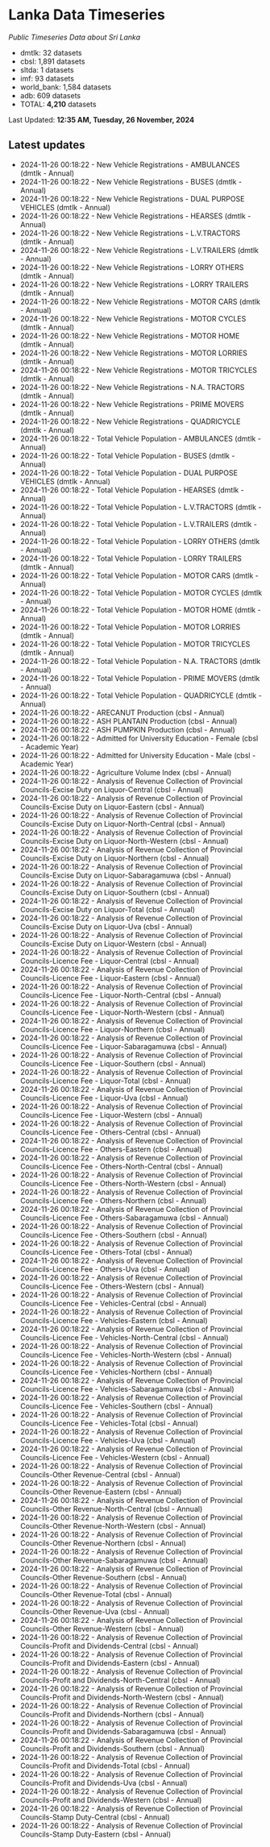 # Lanka Data Timeseries
*Public Timeseries Data about Sri Lanka*

* dmtlk: 32 datasets
* cbsl: 1,891 datasets
* sltda: 1 datasets
* imf: 93 datasets
* world_bank: 1,584 datasets
* adb: 609 datasets
* TOTAL: **4,210** datasets

Last Updated: **12:35 AM, Tuesday, 26 November, 2024**

## Latest updates

* 2024-11-26 00:18:22 - New Vehicle Registrations - AMBULANCES (dmtlk - Annual)
* 2024-11-26 00:18:22 - New Vehicle Registrations - BUSES (dmtlk - Annual)
* 2024-11-26 00:18:22 - New Vehicle Registrations - DUAL PURPOSE VEHICLES (dmtlk - Annual)
* 2024-11-26 00:18:22 - New Vehicle Registrations - HEARSES (dmtlk - Annual)
* 2024-11-26 00:18:22 - New Vehicle Registrations - L.V.TRACTORS (dmtlk - Annual)
* 2024-11-26 00:18:22 - New Vehicle Registrations - L.V.TRAILERS (dmtlk - Annual)
* 2024-11-26 00:18:22 - New Vehicle Registrations - LORRY OTHERS (dmtlk - Annual)
* 2024-11-26 00:18:22 - New Vehicle Registrations - LORRY TRAILERS (dmtlk - Annual)
* 2024-11-26 00:18:22 - New Vehicle Registrations - MOTOR CARS (dmtlk - Annual)
* 2024-11-26 00:18:22 - New Vehicle Registrations - MOTOR CYCLES (dmtlk - Annual)
* 2024-11-26 00:18:22 - New Vehicle Registrations - MOTOR HOME (dmtlk - Annual)
* 2024-11-26 00:18:22 - New Vehicle Registrations - MOTOR LORRIES (dmtlk - Annual)
* 2024-11-26 00:18:22 - New Vehicle Registrations - MOTOR TRICYCLES (dmtlk - Annual)
* 2024-11-26 00:18:22 - New Vehicle Registrations - N.A. TRACTORS (dmtlk - Annual)
* 2024-11-26 00:18:22 - New Vehicle Registrations - PRIME MOVERS (dmtlk - Annual)
* 2024-11-26 00:18:22 - New Vehicle Registrations - QUADRICYCLE (dmtlk - Annual)
* 2024-11-26 00:18:22 - Total Vehicle Population - AMBULANCES (dmtlk - Annual)
* 2024-11-26 00:18:22 - Total Vehicle Population - BUSES (dmtlk - Annual)
* 2024-11-26 00:18:22 - Total Vehicle Population - DUAL PURPOSE VEHICLES (dmtlk - Annual)
* 2024-11-26 00:18:22 - Total Vehicle Population - HEARSES (dmtlk - Annual)
* 2024-11-26 00:18:22 - Total Vehicle Population - L.V.TRACTORS (dmtlk - Annual)
* 2024-11-26 00:18:22 - Total Vehicle Population - L.V.TRAILERS (dmtlk - Annual)
* 2024-11-26 00:18:22 - Total Vehicle Population - LORRY OTHERS (dmtlk - Annual)
* 2024-11-26 00:18:22 - Total Vehicle Population - LORRY TRAILERS (dmtlk - Annual)
* 2024-11-26 00:18:22 - Total Vehicle Population - MOTOR CARS (dmtlk - Annual)
* 2024-11-26 00:18:22 - Total Vehicle Population - MOTOR CYCLES (dmtlk - Annual)
* 2024-11-26 00:18:22 - Total Vehicle Population - MOTOR HOME (dmtlk - Annual)
* 2024-11-26 00:18:22 - Total Vehicle Population - MOTOR LORRIES (dmtlk - Annual)
* 2024-11-26 00:18:22 - Total Vehicle Population - MOTOR TRICYCLES (dmtlk - Annual)
* 2024-11-26 00:18:22 - Total Vehicle Population - N.A. TRACTORS (dmtlk - Annual)
* 2024-11-26 00:18:22 - Total Vehicle Population - PRIME MOVERS (dmtlk - Annual)
* 2024-11-26 00:18:22 - Total Vehicle Population - QUADRICYCLE (dmtlk - Annual)
* 2024-11-26 00:18:22 - ARECANUT Production (cbsl - Annual)
* 2024-11-26 00:18:22 - ASH PLANTAIN Production (cbsl - Annual)
* 2024-11-26 00:18:22 - ASH PUMPKIN Production (cbsl - Annual)
* 2024-11-26 00:18:22 - Admitted for University Education - Female (cbsl - Academic Year)
* 2024-11-26 00:18:22 - Admitted for University Education - Male (cbsl - Academic Year)
* 2024-11-26 00:18:22 - Agriculture Volume Index (cbsl - Annual)
* 2024-11-26 00:18:22 - Analysis of Revenue Collection of Provincial Councils-Excise Duty on Liquor-Central (cbsl - Annual)
* 2024-11-26 00:18:22 - Analysis of Revenue Collection of Provincial Councils-Excise Duty on Liquor-Eastern (cbsl - Annual)
* 2024-11-26 00:18:22 - Analysis of Revenue Collection of Provincial Councils-Excise Duty on Liquor-North-Central (cbsl - Annual)
* 2024-11-26 00:18:22 - Analysis of Revenue Collection of Provincial Councils-Excise Duty on Liquor-North-Western (cbsl - Annual)
* 2024-11-26 00:18:22 - Analysis of Revenue Collection of Provincial Councils-Excise Duty on Liquor-Northern (cbsl - Annual)
* 2024-11-26 00:18:22 - Analysis of Revenue Collection of Provincial Councils-Excise Duty on Liquor-Sabaragamuwa (cbsl - Annual)
* 2024-11-26 00:18:22 - Analysis of Revenue Collection of Provincial Councils-Excise Duty on Liquor-Southern (cbsl - Annual)
* 2024-11-26 00:18:22 - Analysis of Revenue Collection of Provincial Councils-Excise Duty on Liquor-Total (cbsl - Annual)
* 2024-11-26 00:18:22 - Analysis of Revenue Collection of Provincial Councils-Excise Duty on Liquor-Uva (cbsl - Annual)
* 2024-11-26 00:18:22 - Analysis of Revenue Collection of Provincial Councils-Excise Duty on Liquor-Western (cbsl - Annual)
* 2024-11-26 00:18:22 - Analysis of Revenue Collection of Provincial Councils-Licence Fee - Liquor-Central (cbsl - Annual)
* 2024-11-26 00:18:22 - Analysis of Revenue Collection of Provincial Councils-Licence Fee - Liquor-Eastern (cbsl - Annual)
* 2024-11-26 00:18:22 - Analysis of Revenue Collection of Provincial Councils-Licence Fee - Liquor-North-Central (cbsl - Annual)
* 2024-11-26 00:18:22 - Analysis of Revenue Collection of Provincial Councils-Licence Fee - Liquor-North-Western (cbsl - Annual)
* 2024-11-26 00:18:22 - Analysis of Revenue Collection of Provincial Councils-Licence Fee - Liquor-Northern (cbsl - Annual)
* 2024-11-26 00:18:22 - Analysis of Revenue Collection of Provincial Councils-Licence Fee - Liquor-Sabaragamuwa (cbsl - Annual)
* 2024-11-26 00:18:22 - Analysis of Revenue Collection of Provincial Councils-Licence Fee - Liquor-Southern (cbsl - Annual)
* 2024-11-26 00:18:22 - Analysis of Revenue Collection of Provincial Councils-Licence Fee - Liquor-Total (cbsl - Annual)
* 2024-11-26 00:18:22 - Analysis of Revenue Collection of Provincial Councils-Licence Fee - Liquor-Uva (cbsl - Annual)
* 2024-11-26 00:18:22 - Analysis of Revenue Collection of Provincial Councils-Licence Fee - Liquor-Western (cbsl - Annual)
* 2024-11-26 00:18:22 - Analysis of Revenue Collection of Provincial Councils-Licence Fee - Others-Central (cbsl - Annual)
* 2024-11-26 00:18:22 - Analysis of Revenue Collection of Provincial Councils-Licence Fee - Others-Eastern (cbsl - Annual)
* 2024-11-26 00:18:22 - Analysis of Revenue Collection of Provincial Councils-Licence Fee - Others-North-Central (cbsl - Annual)
* 2024-11-26 00:18:22 - Analysis of Revenue Collection of Provincial Councils-Licence Fee - Others-North-Western (cbsl - Annual)
* 2024-11-26 00:18:22 - Analysis of Revenue Collection of Provincial Councils-Licence Fee - Others-Northern (cbsl - Annual)
* 2024-11-26 00:18:22 - Analysis of Revenue Collection of Provincial Councils-Licence Fee - Others-Sabaragamuwa (cbsl - Annual)
* 2024-11-26 00:18:22 - Analysis of Revenue Collection of Provincial Councils-Licence Fee - Others-Southern (cbsl - Annual)
* 2024-11-26 00:18:22 - Analysis of Revenue Collection of Provincial Councils-Licence Fee - Others-Total (cbsl - Annual)
* 2024-11-26 00:18:22 - Analysis of Revenue Collection of Provincial Councils-Licence Fee - Others-Uva (cbsl - Annual)
* 2024-11-26 00:18:22 - Analysis of Revenue Collection of Provincial Councils-Licence Fee - Others-Western (cbsl - Annual)
* 2024-11-26 00:18:22 - Analysis of Revenue Collection of Provincial Councils-Licence Fee - Vehicles-Central (cbsl - Annual)
* 2024-11-26 00:18:22 - Analysis of Revenue Collection of Provincial Councils-Licence Fee - Vehicles-Eastern (cbsl - Annual)
* 2024-11-26 00:18:22 - Analysis of Revenue Collection of Provincial Councils-Licence Fee - Vehicles-North-Central (cbsl - Annual)
* 2024-11-26 00:18:22 - Analysis of Revenue Collection of Provincial Councils-Licence Fee - Vehicles-North-Western (cbsl - Annual)
* 2024-11-26 00:18:22 - Analysis of Revenue Collection of Provincial Councils-Licence Fee - Vehicles-Northern (cbsl - Annual)
* 2024-11-26 00:18:22 - Analysis of Revenue Collection of Provincial Councils-Licence Fee - Vehicles-Sabaragamuwa (cbsl - Annual)
* 2024-11-26 00:18:22 - Analysis of Revenue Collection of Provincial Councils-Licence Fee - Vehicles-Southern (cbsl - Annual)
* 2024-11-26 00:18:22 - Analysis of Revenue Collection of Provincial Councils-Licence Fee - Vehicles-Total (cbsl - Annual)
* 2024-11-26 00:18:22 - Analysis of Revenue Collection of Provincial Councils-Licence Fee - Vehicles-Uva (cbsl - Annual)
* 2024-11-26 00:18:22 - Analysis of Revenue Collection of Provincial Councils-Licence Fee - Vehicles-Western (cbsl - Annual)
* 2024-11-26 00:18:22 - Analysis of Revenue Collection of Provincial Councils-Other Revenue-Central (cbsl - Annual)
* 2024-11-26 00:18:22 - Analysis of Revenue Collection of Provincial Councils-Other Revenue-Eastern (cbsl - Annual)
* 2024-11-26 00:18:22 - Analysis of Revenue Collection of Provincial Councils-Other Revenue-North-Central (cbsl - Annual)
* 2024-11-26 00:18:22 - Analysis of Revenue Collection of Provincial Councils-Other Revenue-North-Western (cbsl - Annual)
* 2024-11-26 00:18:22 - Analysis of Revenue Collection of Provincial Councils-Other Revenue-Northern (cbsl - Annual)
* 2024-11-26 00:18:22 - Analysis of Revenue Collection of Provincial Councils-Other Revenue-Sabaragamuwa (cbsl - Annual)
* 2024-11-26 00:18:22 - Analysis of Revenue Collection of Provincial Councils-Other Revenue-Southern (cbsl - Annual)
* 2024-11-26 00:18:22 - Analysis of Revenue Collection of Provincial Councils-Other Revenue-Total (cbsl - Annual)
* 2024-11-26 00:18:22 - Analysis of Revenue Collection of Provincial Councils-Other Revenue-Uva (cbsl - Annual)
* 2024-11-26 00:18:22 - Analysis of Revenue Collection of Provincial Councils-Other Revenue-Western (cbsl - Annual)
* 2024-11-26 00:18:22 - Analysis of Revenue Collection of Provincial Councils-Profit and Dividends-Central (cbsl - Annual)
* 2024-11-26 00:18:22 - Analysis of Revenue Collection of Provincial Councils-Profit and Dividends-Eastern (cbsl - Annual)
* 2024-11-26 00:18:22 - Analysis of Revenue Collection of Provincial Councils-Profit and Dividends-North-Central (cbsl - Annual)
* 2024-11-26 00:18:22 - Analysis of Revenue Collection of Provincial Councils-Profit and Dividends-North-Western (cbsl - Annual)
* 2024-11-26 00:18:22 - Analysis of Revenue Collection of Provincial Councils-Profit and Dividends-Northern (cbsl - Annual)
* 2024-11-26 00:18:22 - Analysis of Revenue Collection of Provincial Councils-Profit and Dividends-Sabaragamuwa (cbsl - Annual)
* 2024-11-26 00:18:22 - Analysis of Revenue Collection of Provincial Councils-Profit and Dividends-Southern (cbsl - Annual)
* 2024-11-26 00:18:22 - Analysis of Revenue Collection of Provincial Councils-Profit and Dividends-Total (cbsl - Annual)
* 2024-11-26 00:18:22 - Analysis of Revenue Collection of Provincial Councils-Profit and Dividends-Uva (cbsl - Annual)
* 2024-11-26 00:18:22 - Analysis of Revenue Collection of Provincial Councils-Profit and Dividends-Western (cbsl - Annual)
* 2024-11-26 00:18:22 - Analysis of Revenue Collection of Provincial Councils-Stamp Duty-Central (cbsl - Annual)
* 2024-11-26 00:18:22 - Analysis of Revenue Collection of Provincial Councils-Stamp Duty-Eastern (cbsl - Annual)